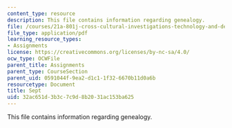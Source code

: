 ```yaml
---
content_type: resource
description: This file contains information regarding genealogy.
file: /courses/21a-801j-cross-cultural-investigations-technology-and-development-fall-2012/32ac651d3b3c7c9d8b2031ac153ba625_MIT21A_801JF12_GeneloAss.pdf
file_type: application/pdf
learning_resource_types:
- Assignments
license: https://creativecommons.org/licenses/by-nc-sa/4.0/
ocw_type: OCWFile
parent_title: Assignments
parent_type: CourseSection
parent_uid: 0591044f-9ea2-d1c1-1f32-6670b11d0a6b
resourcetype: Document
title: Sept
uid: 32ac651d-3b3c-7c9d-8b20-31ac153ba625
---
```

This file contains information regarding genealogy.